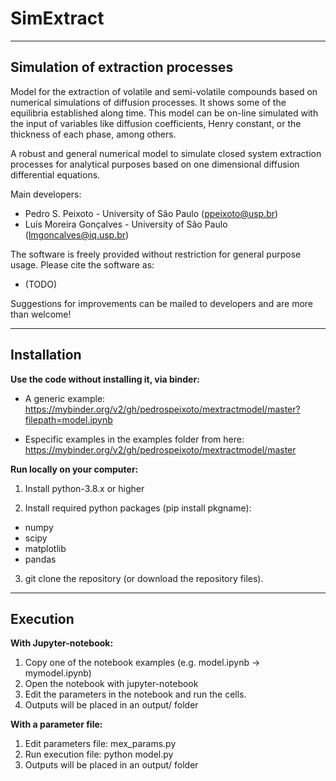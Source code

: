 # SimExtract

------------------
Simulation of extraction processes
------------------

Model for the extraction of volatile and semi-volatile compounds based on numerical simulations of diffusion processes. It shows some of the equilibria established along time. This model can be on-line simulated with the input of variables like diffusion coefficients, Henry constant, or the thickness of each phase, among others.

A robust and general numerical model to simulate closed system extraction processes for analytical purposes based on one dimensional diffusion differential equations.

Main developers:
- Pedro S. Peixoto - University of São Paulo (ppeixoto@usp.br)
- Luís Moreira Gonçalves - University of São Paulo (lmgoncalves@iq.usp.br)

The software is freely provided without restriction for general purpose usage. Please cite the software as:
- (TODO)

Suggestions for improvements can be mailed to developers and are more than welcome! 

--------------
 Installation
--------------

**Use the code without installing it, via binder:**

- A generic example:
https://mybinder.org/v2/gh/pedrospeixoto/mextractmodel/master?filepath=model.ipynb

- Especific examples in the examples folder from here:
https://mybinder.org/v2/gh/pedrospeixoto/mextractmodel/master

**Run locally on your computer:**

1) Install python-3.8.x or higher

2) Install required python packages (pip install pkgname):
- numpy
- scipy
- matplotlib
- pandas

3) git clone the repository (or download the repository files).

--------------
Execution
--------------

**With Jupyter-notebook:**
1) Copy one of the notebook examples (e.g. model.ipynb -> mymodel.ipynb)
2) Open the notebook with jupyter-notebook 
3) Edit the parameters in the notebook and run the cells.
4) Outputs will be placed in an output/ folder

**With a parameter file:**
1) Edit parameters file: mex_params.py
2) Run execution file: python model.py
3) Outputs will be placed in an output/ folder




